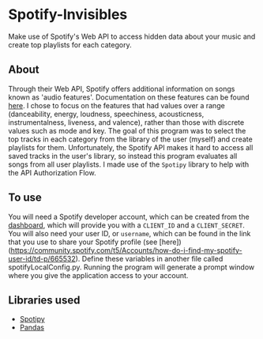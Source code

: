 # Spotify-Invisibles
Make use of Spotify's Web API to access hidden data about your music and create top playlists for each category.

## About
Through their Web API, Spotify offers additional information on songs known as 'audio features'. Documentation on these features can be found
[here](https://developer.spotify.com/documentation/web-api/reference/tracks/get-audio-features/). I chose to focus on the features that had values
over a range (danceability, energy, loudness, speechiness, acousticness, instrumentalness, liveness, and valence), rather than those with
discrete values such as mode and key. The goal of this program was to select the top tracks in each category from the library of the user 
(myself) and create playlists for them. Unfortunately, the Spotify API makes it hard to access all saved tracks in the user's library, so 
instead this program evaluates all songs from all user playlists. I made use of the `Spotipy` library to help with the API Authorization Flow.

## To use
You will need a Spotify developer account, which can be created from the [dashboard](https://developer.spotify.com/dashboard/login), which
will provide you with a `CLIENT_ID` and a `CLIENT_SECRET`. You will also need your user ID, or `username`, which can be found in the link
that you use to share your Spotify profile (see [here])(https://community.spotify.com/t5/Accounts/how-do-i-find-my-spotify-user-id/td-p/665532). Define these variables in another file called spotifyLocalConfig.py.
Running the program will generate a prompt window where you give the application access to your account.

## Libraries used
- [Spotipy](https://spotipy.readthedocs.io/en/latest/)
- [Pandas](https://pandas.pydata.org/)

